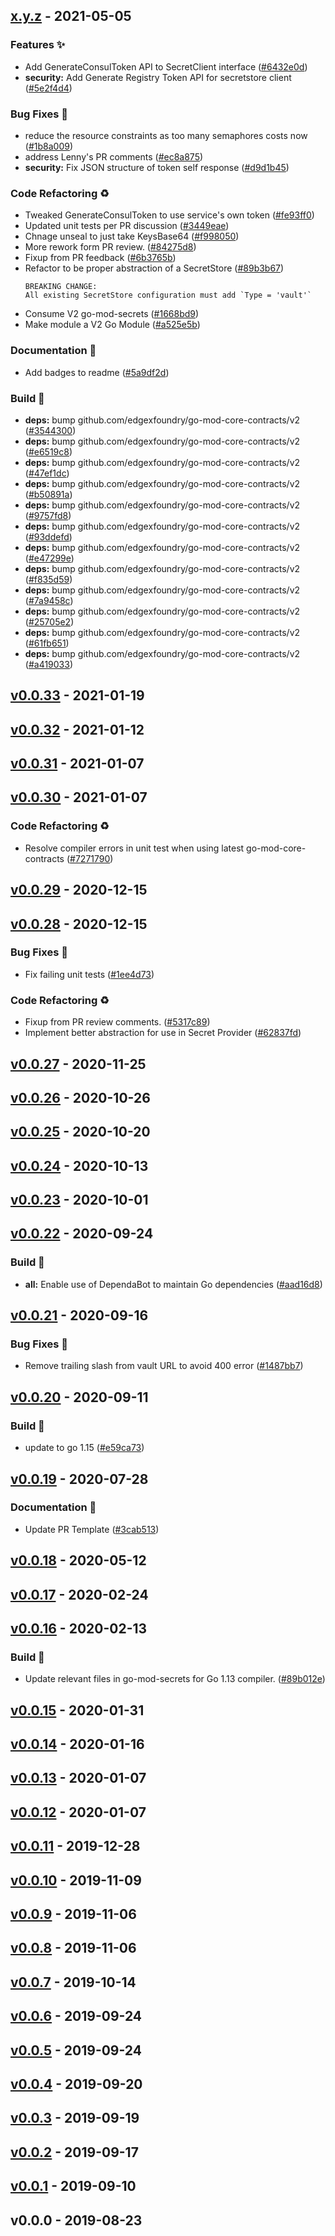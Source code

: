 
<a name="x.y.z"></a>
## [x.y.z] - 2021-05-05
### Features ✨
- Add GenerateConsulToken API to SecretClient interface ([#6432e0d](https://github.com/edgexfoundry/go-mod-secrets/commits/6432e0d))
- **security:** Add Generate Registry Token API for secretstore client ([#5e2f4d4](https://github.com/edgexfoundry/go-mod-secrets/commits/5e2f4d4))
### Bug Fixes 🐛
- reduce the resource constraints as too many semaphores costs now ([#1b8a009](https://github.com/edgexfoundry/go-mod-secrets/commits/1b8a009))
- address Lenny's PR comments ([#ec8a875](https://github.com/edgexfoundry/go-mod-secrets/commits/ec8a875))
- **security:** Fix JSON structure of token self response ([#d9d1b45](https://github.com/edgexfoundry/go-mod-secrets/commits/d9d1b45))
### Code Refactoring ♻
- Tweaked GenerateConsulToken to use service's own token ([#fe93ff0](https://github.com/edgexfoundry/go-mod-secrets/commits/fe93ff0))
- Updated unit tests per PR discussion ([#3449eae](https://github.com/edgexfoundry/go-mod-secrets/commits/3449eae))
- Chnage unseal to just take KeysBase64 ([#f998050](https://github.com/edgexfoundry/go-mod-secrets/commits/f998050))
- More rework form PR review. ([#84275d8](https://github.com/edgexfoundry/go-mod-secrets/commits/84275d8))
- Fixup from PR feedback ([#6b3765b](https://github.com/edgexfoundry/go-mod-secrets/commits/6b3765b))
- Refactor to be proper abstraction of a SecretStore ([#89b3b67](https://github.com/edgexfoundry/go-mod-secrets/commits/89b3b67))
    ```
    BREAKING CHANGE:
    All existing SecretStore configuration must add `Type = 'vault'`
    ```
- Consume V2 go-mod-secrets ([#1668bd9](https://github.com/edgexfoundry/go-mod-secrets/commits/1668bd9))
- Make module a V2 Go Module ([#a525e5b](https://github.com/edgexfoundry/go-mod-secrets/commits/a525e5b))
### Documentation 📖
- Add badges to readme ([#5a9df2d](https://github.com/edgexfoundry/go-mod-secrets/commits/5a9df2d))
### Build 👷
- **deps:** bump github.com/edgexfoundry/go-mod-core-contracts/v2 ([#3544300](https://github.com/edgexfoundry/go-mod-secrets/commits/3544300))
- **deps:** bump github.com/edgexfoundry/go-mod-core-contracts/v2 ([#e6519c8](https://github.com/edgexfoundry/go-mod-secrets/commits/e6519c8))
- **deps:** bump github.com/edgexfoundry/go-mod-core-contracts/v2 ([#47ef1dc](https://github.com/edgexfoundry/go-mod-secrets/commits/47ef1dc))
- **deps:** bump github.com/edgexfoundry/go-mod-core-contracts/v2 ([#b50891a](https://github.com/edgexfoundry/go-mod-secrets/commits/b50891a))
- **deps:** bump github.com/edgexfoundry/go-mod-core-contracts/v2 ([#9757fd8](https://github.com/edgexfoundry/go-mod-secrets/commits/9757fd8))
- **deps:** bump github.com/edgexfoundry/go-mod-core-contracts/v2 ([#93ddefd](https://github.com/edgexfoundry/go-mod-secrets/commits/93ddefd))
- **deps:** bump github.com/edgexfoundry/go-mod-core-contracts/v2 ([#e47299e](https://github.com/edgexfoundry/go-mod-secrets/commits/e47299e))
- **deps:** bump github.com/edgexfoundry/go-mod-core-contracts/v2 ([#f835d59](https://github.com/edgexfoundry/go-mod-secrets/commits/f835d59))
- **deps:** bump github.com/edgexfoundry/go-mod-core-contracts/v2 ([#7a9458c](https://github.com/edgexfoundry/go-mod-secrets/commits/7a9458c))
- **deps:** bump github.com/edgexfoundry/go-mod-core-contracts/v2 ([#25705e2](https://github.com/edgexfoundry/go-mod-secrets/commits/25705e2))
- **deps:** bump github.com/edgexfoundry/go-mod-core-contracts/v2 ([#61fb651](https://github.com/edgexfoundry/go-mod-secrets/commits/61fb651))
- **deps:** bump github.com/edgexfoundry/go-mod-core-contracts/v2 ([#a419033](https://github.com/edgexfoundry/go-mod-secrets/commits/a419033))

<a name="v0.0.33"></a>
## [v0.0.33] - 2021-01-19

<a name="v0.0.32"></a>
## [v0.0.32] - 2021-01-12

<a name="v0.0.31"></a>
## [v0.0.31] - 2021-01-07

<a name="v0.0.30"></a>
## [v0.0.30] - 2021-01-07
### Code Refactoring ♻
- Resolve compiler errors in unit test when using latest go-mod-core-contracts ([#7271790](https://github.com/edgexfoundry/go-mod-secrets/commits/7271790))

<a name="v0.0.29"></a>
## [v0.0.29] - 2020-12-15

<a name="v0.0.28"></a>
## [v0.0.28] - 2020-12-15
### Bug Fixes 🐛
- Fix failing unit tests ([#1ee4d73](https://github.com/edgexfoundry/go-mod-secrets/commits/1ee4d73))
### Code Refactoring ♻
- Fixup from PR review comments. ([#5317c89](https://github.com/edgexfoundry/go-mod-secrets/commits/5317c89))
- Implement better abstraction for use in Secret Provider ([#62837fd](https://github.com/edgexfoundry/go-mod-secrets/commits/62837fd))

<a name="v0.0.27"></a>
## [v0.0.27] - 2020-11-25

<a name="v0.0.26"></a>
## [v0.0.26] - 2020-10-26

<a name="v0.0.25"></a>
## [v0.0.25] - 2020-10-20

<a name="v0.0.24"></a>
## [v0.0.24] - 2020-10-13

<a name="v0.0.23"></a>
## [v0.0.23] - 2020-10-01

<a name="v0.0.22"></a>
## [v0.0.22] - 2020-09-24
### Build 👷
- **all:** Enable use of DependaBot to maintain Go dependencies ([#aad16d8](https://github.com/edgexfoundry/go-mod-secrets/commits/aad16d8))

<a name="v0.0.21"></a>
## [v0.0.21] - 2020-09-16
### Bug Fixes 🐛
- Remove trailing slash from vault URL to avoid 400 error ([#1487bb7](https://github.com/edgexfoundry/go-mod-secrets/commits/1487bb7))

<a name="v0.0.20"></a>
## [v0.0.20] - 2020-09-11
### Build 👷
- update to go 1.15 ([#e59ca73](https://github.com/edgexfoundry/go-mod-secrets/commits/e59ca73))

<a name="v0.0.19"></a>
## [v0.0.19] - 2020-07-28
### Documentation 📖
- Update PR Template ([#3cab513](https://github.com/edgexfoundry/go-mod-secrets/commits/3cab513))

<a name="v0.0.18"></a>
## [v0.0.18] - 2020-05-12

<a name="v0.0.17"></a>
## [v0.0.17] - 2020-02-24

<a name="v0.0.16"></a>
## [v0.0.16] - 2020-02-13
### Build 👷
- Update relevant files in go-mod-secrets for Go 1.13 compiler. ([#89b012e](https://github.com/edgexfoundry/go-mod-secrets/commits/89b012e))

<a name="v0.0.15"></a>
## [v0.0.15] - 2020-01-31

<a name="v0.0.14"></a>
## [v0.0.14] - 2020-01-16

<a name="v0.0.13"></a>
## [v0.0.13] - 2020-01-07

<a name="v0.0.12"></a>
## [v0.0.12] - 2020-01-07

<a name="v0.0.11"></a>
## [v0.0.11] - 2019-12-28

<a name="v0.0.10"></a>
## [v0.0.10] - 2019-11-09

<a name="v0.0.9"></a>
## [v0.0.9] - 2019-11-06

<a name="v0.0.8"></a>
## [v0.0.8] - 2019-11-06

<a name="v0.0.7"></a>
## [v0.0.7] - 2019-10-14

<a name="v0.0.6"></a>
## [v0.0.6] - 2019-09-24

<a name="v0.0.5"></a>
## [v0.0.5] - 2019-09-24

<a name="v0.0.4"></a>
## [v0.0.4] - 2019-09-20

<a name="v0.0.3"></a>
## [v0.0.3] - 2019-09-19

<a name="v0.0.2"></a>
## [v0.0.2] - 2019-09-17

<a name="v0.0.1"></a>
## [v0.0.1] - 2019-09-10

<a name="v0.0.0"></a>
## v0.0.0 - 2019-08-23

[Unreleased]: https://github.com/edgexfoundry/go-mod-secrets/compare/x.y.z...HEAD
[x.y.z]: https://github.com/edgexfoundry/go-mod-secrets/compare/v0.0.33...x.y.z
[v0.0.33]: https://github.com/edgexfoundry/go-mod-secrets/compare/v0.0.32...v0.0.33
[v0.0.32]: https://github.com/edgexfoundry/go-mod-secrets/compare/v0.0.31...v0.0.32
[v0.0.31]: https://github.com/edgexfoundry/go-mod-secrets/compare/v0.0.30...v0.0.31
[v0.0.30]: https://github.com/edgexfoundry/go-mod-secrets/compare/v0.0.29...v0.0.30
[v0.0.29]: https://github.com/edgexfoundry/go-mod-secrets/compare/v0.0.28...v0.0.29
[v0.0.28]: https://github.com/edgexfoundry/go-mod-secrets/compare/v0.0.27...v0.0.28
[v0.0.27]: https://github.com/edgexfoundry/go-mod-secrets/compare/v0.0.26...v0.0.27
[v0.0.26]: https://github.com/edgexfoundry/go-mod-secrets/compare/v0.0.25...v0.0.26
[v0.0.25]: https://github.com/edgexfoundry/go-mod-secrets/compare/v0.0.24...v0.0.25
[v0.0.24]: https://github.com/edgexfoundry/go-mod-secrets/compare/v0.0.23...v0.0.24
[v0.0.23]: https://github.com/edgexfoundry/go-mod-secrets/compare/v0.0.22...v0.0.23
[v0.0.22]: https://github.com/edgexfoundry/go-mod-secrets/compare/v0.0.21...v0.0.22
[v0.0.21]: https://github.com/edgexfoundry/go-mod-secrets/compare/v0.0.20...v0.0.21
[v0.0.20]: https://github.com/edgexfoundry/go-mod-secrets/compare/v0.0.19...v0.0.20
[v0.0.19]: https://github.com/edgexfoundry/go-mod-secrets/compare/v0.0.18...v0.0.19
[v0.0.18]: https://github.com/edgexfoundry/go-mod-secrets/compare/v0.0.17...v0.0.18
[v0.0.17]: https://github.com/edgexfoundry/go-mod-secrets/compare/v0.0.16...v0.0.17
[v0.0.16]: https://github.com/edgexfoundry/go-mod-secrets/compare/v0.0.15...v0.0.16
[v0.0.15]: https://github.com/edgexfoundry/go-mod-secrets/compare/v0.0.14...v0.0.15
[v0.0.14]: https://github.com/edgexfoundry/go-mod-secrets/compare/v0.0.13...v0.0.14
[v0.0.13]: https://github.com/edgexfoundry/go-mod-secrets/compare/v0.0.12...v0.0.13
[v0.0.12]: https://github.com/edgexfoundry/go-mod-secrets/compare/v0.0.11...v0.0.12
[v0.0.11]: https://github.com/edgexfoundry/go-mod-secrets/compare/v0.0.10...v0.0.11
[v0.0.10]: https://github.com/edgexfoundry/go-mod-secrets/compare/v0.0.9...v0.0.10
[v0.0.9]: https://github.com/edgexfoundry/go-mod-secrets/compare/v0.0.8...v0.0.9
[v0.0.8]: https://github.com/edgexfoundry/go-mod-secrets/compare/v0.0.7...v0.0.8
[v0.0.7]: https://github.com/edgexfoundry/go-mod-secrets/compare/v0.0.6...v0.0.7
[v0.0.6]: https://github.com/edgexfoundry/go-mod-secrets/compare/v0.0.5...v0.0.6
[v0.0.5]: https://github.com/edgexfoundry/go-mod-secrets/compare/v0.0.4...v0.0.5
[v0.0.4]: https://github.com/edgexfoundry/go-mod-secrets/compare/v0.0.3...v0.0.4
[v0.0.3]: https://github.com/edgexfoundry/go-mod-secrets/compare/v0.0.2...v0.0.3
[v0.0.2]: https://github.com/edgexfoundry/go-mod-secrets/compare/v0.0.1...v0.0.2
[v0.0.1]: https://github.com/edgexfoundry/go-mod-secrets/compare/v0.0.0...v0.0.1
